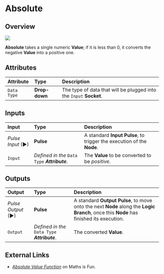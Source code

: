 # Absolute

## Overview

![](../../.gitbook/assets/node-absolute.png)

**Absolute** takes a single numeric **Value**; if it is less than 0, it converts the negative **Value** into a positive one.

## Attributes

| Attribute | Type | Description |
| :--- | :--- | :--- |
| `Data Type` | **Drop-down** | The type of data that will be plugged into the `Input` **Socket**. |

## Inputs

| Input | Type | Description |
| :--- | :--- | :--- |
| _Pulse Input_ \(►\) | **Pulse** | A standard **Input Pulse**, to trigger the execution of the **Node**. |
| `Input` | _Defined in the_ `Data Type` _**Attribute**_. | The **Value** to be converted to be _positive_. |

## Outputs

| Output | Type | Description |
| :--- | :--- | :--- |
| _Pulse Output_ \(►\) | **Pulse** | A standard **Output Pulse**, to move onto the next **Node** along the **Logic Branch**, once this **Node** has finished its execution. |
| `Output` | _Defined in the_ `Data Type` _**Attribute**_. | The converted **Value**. |

## External Links

* [_Absolute Value Function_](https://www.mathsisfun.com/sets/function-absolute-value.html) on Maths is Fun.


